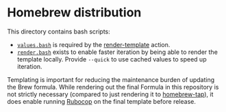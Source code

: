 # Homebrew distribution

This directory contains bash scripts:

- [`values.bash`](./values.bash) is required by the [render-template](https://github.com/anttiharju/actions/tree/v0/render-template) action.
- [`render.bash`](./render.bash) exists to enable faster iteration by being able to render the template locally. Provide `--quick` to use cached values to speed up iteration.

Templating is important for reducing the maintenance burden of updating the Brew formula. While rendering out the final Formula in this repository is not strictly necessary (compared to just rendering it to [homebrew-tap](https://github.com/anttiharju/homebrew-tap)), it does enable running [Rubocop](https://rubocop.org) on the final template before release.
